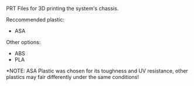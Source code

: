 PRT Files for 3D printing the system's chassis.

Reccommended plastic:
- ASA

Other options:
- ABS
- PLA

*NOTE: ASA Plastic was chosen for its toughness and UV resistance, other plastics may fair differently under the same conditions!
